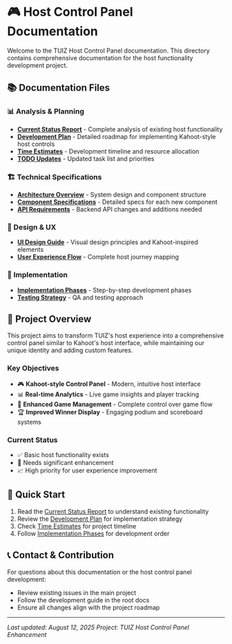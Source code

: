 # 🎮 Host Control Panel Documentation

Welcome to the TUIZ Host Control Panel documentation. This directory contains comprehensive documentation for the host functionality development project.

## 📚 Documentation Files

### 📊 Analysis & Planning
- **[Current Status Report](./current-status-report.md)** - Complete analysis of existing host functionality
- **[Development Plan](./development-plan.md)** - Detailed roadmap for implementing Kahoot-style host controls
- **[Time Estimates](./time-estimates.md)** - Development timeline and resource allocation
- **[TODO Updates](./todo-updates.md)** - Updated task list and priorities

### 🏗️ Technical Specifications
- **[Architecture Overview](./architecture-overview.md)** - System design and component structure
- **[Component Specifications](./component-specifications.md)** - Detailed specs for each new component
- **[API Requirements](./api-requirements.md)** - Backend API changes and additions needed

### 🎨 Design & UX
- **[UI Design Guide](./ui-design-guide.md)** - Visual design principles and Kahoot-inspired elements
- **[User Experience Flow](./user-experience-flow.md)** - Complete host journey mapping

### 🚀 Implementation
- **[Implementation Phases](./implementation-phases.md)** - Step-by-step development phases
- **[Testing Strategy](./testing-strategy.md)** - QA and testing approach

## 🎯 Project Overview

This project aims to transform TUIZ's host experience into a comprehensive control panel similar to Kahoot's host interface, while maintaining our unique identity and adding custom features.

### Key Objectives
- 🎮 **Kahoot-style Control Panel** - Modern, intuitive host interface
- 📊 **Real-time Analytics** - Live game insights and player tracking
- 🎯 **Enhanced Game Management** - Complete control over game flow
- 🏆 **Improved Winner Display** - Engaging podium and scoreboard systems

### Current Status
- ✅ Basic host functionality exists
- 🔄 Needs significant enhancement
- 📈 High priority for user experience improvement

## 🚀 Quick Start

1. Read the [Current Status Report](./current-status-report.md) to understand existing functionality
2. Review the [Development Plan](./development-plan.md) for implementation strategy
3. Check [Time Estimates](./time-estimates.md) for project timeline
4. Follow [Implementation Phases](./implementation-phases.md) for development order

## 📞 Contact & Contribution

For questions about this documentation or the host control panel development:
- Review existing issues in the main project
- Follow the development guide in the root docs
- Ensure all changes align with the project roadmap

---
*Last updated: August 12, 2025*
*Project: TUIZ Host Control Panel Enhancement*
